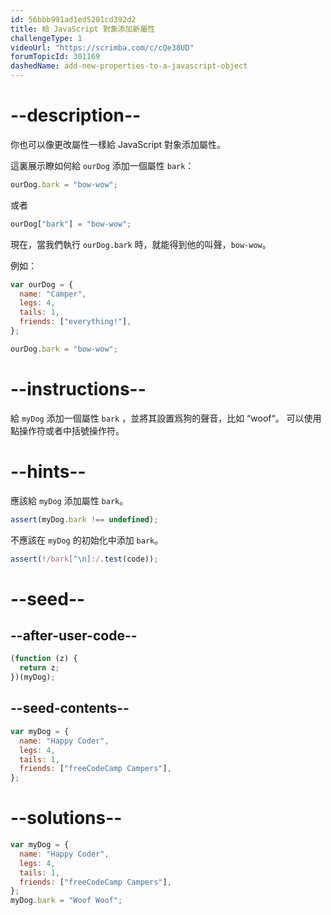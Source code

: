 ```yaml
---
id: 56bbb991ad1ed5201cd392d2
title: 給 JavaScript 對象添加新屬性
challengeType: 1
videoUrl: "https://scrimba.com/c/cQe38UD"
forumTopicId: 301169
dashedName: add-new-properties-to-a-javascript-object
---
```


# --description--

你也可以像更改屬性一樣給 JavaScript 對象添加屬性。

這裏展示瞭如何給 `ourDog` 添加一個屬性 `bark`：

```js
ourDog.bark = "bow-wow";
```

或者

```js
ourDog["bark"] = "bow-wow";
```

現在，當我們執行 `ourDog.bark` 時，就能得到他的叫聲，`bow-wow`。

例如：

```js
var ourDog = {
  name: "Camper",
  legs: 4,
  tails: 1,
  friends: ["everything!"],
};

ourDog.bark = "bow-wow";
```

# --instructions--

給 `myDog` 添加一個屬性 `bark` ，並將其設置爲狗的聲音，比如 “woof“。 可以使用點操作符或者中括號操作符。

# --hints--

應該給 `myDog` 添加屬性 `bark`。

```js
assert(myDog.bark !== undefined);
```

不應該在 `myDog` 的初始化中添加 `bark`。

```js
assert(!/bark[^\n]:/.test(code));
```

# --seed--

## --after-user-code--

```js
(function (z) {
  return z;
})(myDog);
```

## --seed-contents--

```js
var myDog = {
  name: "Happy Coder",
  legs: 4,
  tails: 1,
  friends: ["freeCodeCamp Campers"],
};
```

# --solutions--

```js
var myDog = {
  name: "Happy Coder",
  legs: 4,
  tails: 1,
  friends: ["freeCodeCamp Campers"],
};
myDog.bark = "Woof Woof";
```
